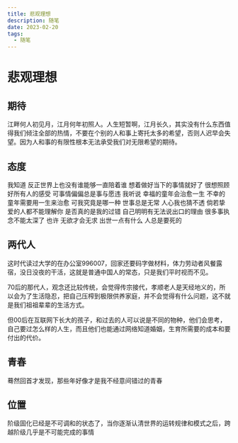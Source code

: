 ```yaml
---
title: 悲观理想
description: 随笔
date: 2023-02-20
tags:
  - 随笔
---
```

# 悲观理想

## 期待
江畔何人初见月，江月何年初照人。人生短暂啊，江月长久，其实没有什么东西值得我们倾注全部的热情，不要在个别的人和事上寄托太多的希望，否则人迟早会失望。因为人和事的有限性根本无法承受我们对无限希望的期待。

## 态度
我知道 反正世界上也没有谁能够一直陪着谁 想着做好当下的事情就好了  很想照顾好所有人的感受 可事情偏偏总是事与愿违  我听说 幸福的童年会治愈一生 不幸的童年需要用一生来治愈 可我究竟是哪一种 世事总是无常 人心我也猜不透 倘若挚爱的人都不能理解你  是否真的是我的过错 自己明明有无法说出口的理由 很多事执念不能太深了 也许 无欲才会无求 出世一点有什么 人总是要死的

## 两代人
这时代读过大学的在办公室996007，回家还要码字做材料，体力劳动者风餐露宿，没日没夜的干活，这就是普通中国人的常态，只是我们平时视而不见。

70后的那代人，观念还比较传统，会觉得传宗接代，孝顺老人是天经地义的，所以会为了生活隐忍，把自己压榨到极限供养家庭，并不会觉得有什么问题，这不就是我们祖祖辈辈的生活方式。

但00后在互联网下长大的孩子，和过去的人可以说是不同的物种，他们会思考，自己要过怎么样的人生，而且他们也能通过网络知道婚姻，生育所需要的成本和要付出的代价。
## 青春
蓦然回首才发现，那些年好像才是我不经意间错过的青春

## 位置

阶级固化已经是不可调和的状态了，当你逐渐认清世界的运转规律和模式之后，跨越阶级几乎是不可能完成的事情



